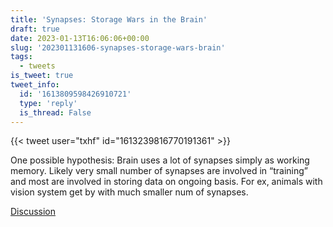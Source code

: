 ```yaml
---
title: 'Synapses: Storage Wars in the Brain'
draft: true
date: 2023-01-13T16:06:06+00:00
slug: '202301131606-synapses-storage-wars-brain'
tags:
  - tweets
is_tweet: true
tweet_info:
  id: '1613809598426910721'
  type: 'reply'
  is_thread: False
---
```




{{< tweet user="txhf" id="1613239816770191361" >}}

One possible hypothesis: Brain uses a lot of synapses simply as working memory. Likely very small number of synapses are involved in “training” and most are involved in storing data on ongoing basis. For ex, animals with vision system get by with much smaller num of synapses.

[Discussion](https://x.com/sytelus/status/1613809598426910721)
